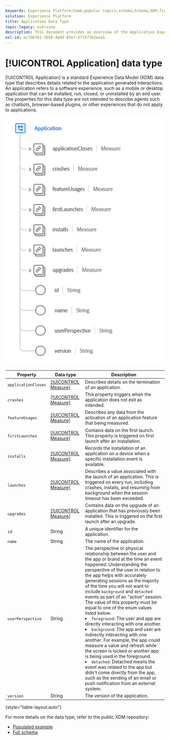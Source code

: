 ```yaml
---
keywords: Experience Platform;home;popular topics;schema;Schema;XDM;fields;schemas;Schemas;application;datatype;data-type;data type;
solution: Experience Platform
title: Application Data Type
topic-legacy: overview
description: This document provides an overview of the Application Experience Data Model (XDM) data type.
exl-id: ac7d6761-7b58-4e0d-85e7-6f157fb2eea5
---
```

# [!UICONTROL Application] data type

[!UICONTROL Application] is a standard Experience Data Model (XDM) data type that describes details related to the application generated interactions. An application refers to a software experience, such as a mobile or desktop application that can be installed, run, closed, or uninstalled by an end user. The properties for this data type are not intended to describe agents such as chatbots, browser-based plugins, or other experiences that do not apply to applications.

<img src='../images/data-types/application.PNG' width=500 /><br />

| Property | Data type | Description |
| --- | --- | --- |
| `applicationCloses` | [[!UICONTROL Measure]](./measure.md) | Describes details on the termination of an application. |
| `crashes` | [[!UICONTROL Measure]](./measure.md) | This property triggers when the application does not exit as intended. |
| `featureUsages` | [[!UICONTROL Measure]](./measure.md) | Describes any data from the activation of an application feature that being measured. |
| `firstLaunches` | [[!UICONTROL Measure]](./measure.md) | Contains data on the first launch. This property is triggered on first launch after an installation. |
| `installs` | [[!UICONTROL Measure]](./measure.md) | Records the installation of an application on a device when a specific installation event is available. |
| `launches` | [[!UICONTROL Measure]](./measure.md) | Describes a value associated with the launch of an application. This is triggered on every run, including crashes, installs, and resuming from background when the session timeout has been exceeded. |
| `upgrades` | [[!UICONTROL Measure]](./measure.md) | Contains data on the upgrade of an application that has previously been installed. This is triggered on the first launch after an upgrade. |
| `id` | String | A unique identifier for the application. |
| `name` | String | The name of the application. |
| `userPerspective` | String | The perspective or physical relationship between the user and the app or brand at the time an event happened. Understanding the perspective of the user in relation to the app helps with accurately generating sessions as the majority of the time you will not want to include `background` and `detached` events as part of an "active" session. The value of this property must be equal to one of the enum values listed below. <li> `foreground`: The user and app are directly interacting with one another. </li> <li> `background`: The app and user are indirectly interacting with one another. For example, the app could measure a value and refresh while the screen is locked or another app is being used in the foreground.  </li> <li> `detached`: Detached means the event was related to the app but didn't come directly from the app, such as the sending of an email or push notification from an external system. |
| `version` | String | The version of the application. |

{style="table-layout:auto"}

For more details on the data type, refer to the public XDM repository:

* [Populated example](https://github.com/adobe/xdm/blob/master/components/datatypes/channels/application.example.1.json)
* [Full schema](https://github.com/adobe/xdm/blob/master/components/datatypes/channels/application.schema.json)
